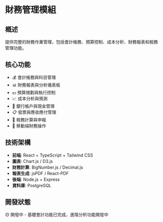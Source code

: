 # 財務管理模組

## 概述

提供完整的財務作業管理，包括會計帳務、預算控制、成本分析、財務報表和稅務管理功能。

## 核心功能

- 💰 會計帳務與科目管理
- 📊 財務報表與分析儀表板
- 💵 預算規劃與執行控制
- 📈 成本分析與預測
- 🏦 銀行帳戶與現金管理
- 📋 發票與應收應付管理
- 🧮 稅務計算與申報
- 📱 移動端財務操作

## 技術架構

- **前端**: React + TypeScript + Tailwind CSS
- **圖表**: Chart.js / D3.js
- **財務計算**: BigNumber.js / Decimal.js
- **報表生成**: jsPDF / React-PDF
- **後端**: Node.js + Express
- **資料庫**: PostgreSQL

## 開發狀態

🟡 開發中 - 基礎會計功能已完成，進階分析功能開發中
